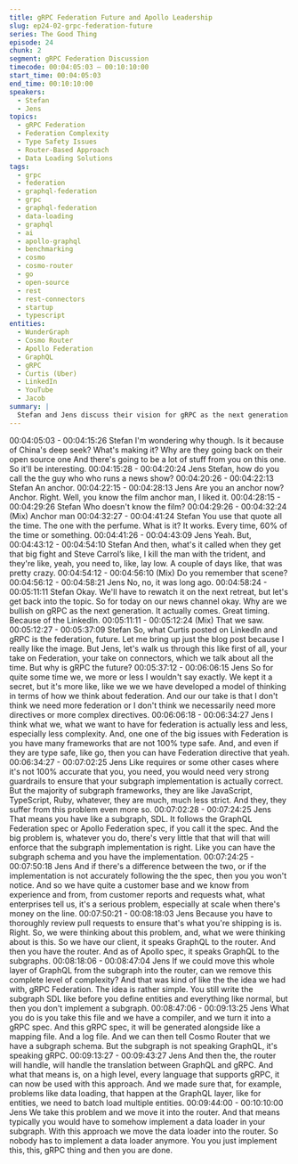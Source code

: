 ```yaml
---
title: gRPC Federation Future and Apollo Leadership
slug: ep24-02-grpc-federation-future
series: The Good Thing
episode: 24
chunk: 2
segment: gRPC Federation Discussion
timecode: 00:04:05:03 – 00:10:10:00
start_time: 00:04:05:03
end_time: 00:10:10:00
speakers:
  - Stefan
  - Jens
topics:
  - gRPC Federation
  - Federation Complexity
  - Type Safety Issues
  - Router-Based Approach
  - Data Loading Solutions
tags:
  - grpc
  - federation
  - graphql-federation
  - grpc
  - graphql-federation
  - data-loading
  - graphql
  - ai
  - apollo-graphql
  - benchmarking
  - cosmo
  - cosmo-router
  - go
  - open-source
  - rest
  - rest-connectors
  - startup
  - typescript
entities:
  - WunderGraph
  - Cosmo Router
  - Apollo Federation
  - GraphQL
  - gRPC
  - Curtis (Uber)
  - LinkedIn
  - YouTube
  - Jacob
summary: |
  Stefan and Jens discuss their vision for gRPC as the next generation of GraphQL Federation. Jens explains how moving the GraphQL layer from subgraphs to the router can solve type safety, complexity, and performance issues. They detail their approach of compiling subgraph SDL to gRPC specs and handling data loading at the router level.
---
```


00:04:05:03 - 00:04:15:26
Stefan
I'm wondering why though. Is it because of China's deep seek? What's making it? Why are they
going back on their open source one And there's going to be a lot of stuff from you on this one.
So it'll be interesting.
00:04:15:28 - 00:04:20:24
Jens
Stefan, how do you call the the guy who who runs a news show?
00:04:20:26 - 00:04:22:13
Stefan
An anchor.
00:04:22:15 - 00:04:28:13
Jens
Are you an anchor now? Anchor. Right. Well, you know the film anchor man, I liked it.
00:04:28:15 - 00:04:29:26
Stefan
Who doesn't know the film?
00:04:29:26 - 00:04:32:24
(Mix)
Anchor man
00:04:32:27 - 00:04:41:24
Stefan
You use that quote all the time. The one with the perfume. What is it? It works. Every time, 60%
of the time or something.
00:04:41:26 - 00:04:43:09
Jens
Yeah. But,
00:04:43:12 - 00:04:54:10
Stefan
And then, what's it called when they get that big fight and Steve Carrol’s like, I kill the man with
the trident, and they're like, yeah, you need to, like, lay low. A couple of days like, that was pretty
crazy.
00:04:54:12 - 00:04:56:10
(Mix)
Do you remember that scene?
00:04:56:12 - 00:04:58:21
Jens
No, no, it was long ago.
00:04:58:24 - 00:05:11:11
Stefan
Okay. We'll have to rewatch it on the next retreat, but let's get back into the topic. So for today
on our news channel okay. Why are we bullish on gRPC as the next generation. It actually
comes. Great timing. Because of the LinkedIn.
00:05:11:11 - 00:05:12:24
(Mix)
That we saw.
00:05:12:27 - 00:05:37:09
Stefan
So, what Curtis posted on LinkedIn and gRPC is the federation, future. Let me bring up just the
blog post because I really like the image. But Jens, let's walk us through this like first of all, your
take on Federation, your take on connectors, which we talk about all the time. But why is gRPC
the future?
00:05:37:12 - 00:06:06:15
Jens
So for quite some time we, we more or less I wouldn't say exactly. We kept it a secret, but it's
more like, like we we we have developed a model of thinking in terms of how we think about
federation. And our our take is that I don't think we need more federation or I don't think we
necessarily need more directives or more complex directives.
00:06:06:18 - 00:06:34:27
Jens
I think what we, what we want to have for federation is actually less and less, especially less
complexity. And, one one of the big issues with Federation is you have many frameworks that
are not 100% type safe. And, and even if they are type safe, like go, then you can have
Federation directive that yeah.
00:06:34:27 - 00:07:02:25
Jens
Like requires or some other cases where it's not 100% accurate that you, you need, you would
need very strong guardrails to ensure that your subgraph implementation is actually correct. But
the majority of subgraph frameworks, they are like JavaScript, TypeScript, Ruby, whatever, they
are much, much less strict. And they, they suffer from this problem even more so.
00:07:02:28 - 00:07:24:25
Jens
That means you have like a subgraph, SDL. It follows the GraphQL Federation spec or Apollo
Federation spec, if you call it the spec. And the big problem is, whatever you do, there's very
little that that will that will enforce that the subgraph implementation is right. Like you can have
the subgraph schema and you have the implementation.
00:07:24:25 - 00:07:50:18
Jens
And if there's a difference between the two, or if the implementation is not accurately following
the the spec, then you you won't notice. And so we have quite a customer base and we know
from experience and from, from customer reports and requests what, what enterprises tell us,
it's a serious problem, especially at scale when there's money on the line.
00:07:50:21 - 00:08:18:03
Jens
Because you have to thoroughly review pull requests to ensure that's what you're shipping is is.
Right. So, we were thinking about this problem, and, what we were thinking about is this. So we
have our client, it speaks GraphQL to the router. And then you have the router. And as of Apollo
spec, it speaks GraphQL to the subgraphs.
00:08:18:06 - 00:08:47:04
Jens
If we could move this whole layer of GraphQL from the subgraph into the router, can we remove
this complete level of complexity? And that was kind of like the the idea we had with, gRPC
Federation. The idea is rather simple. You still write the subgraph SDL like before you define
entities and everything like normal, but then you don't implement a subgraph.
00:08:47:06 - 00:09:13:25
Jens
What you do is you take this file and we have a compiler, and we turn it into a gRPC spec. And
this gRPC spec, it will be generated alongside like a mapping file. And a log file. And we can
then tell Cosmo Router that we have a subgraph schema. But the subgraph is not speaking
GraphQL, it's speaking gRPC.
00:09:13:27 - 00:09:43:27
Jens
And then the, the router will handle, will handle the translation between GraphQL and gRPC.
And what that means is, on a high level, every language that supports gRPC, it can now be
used with this approach. And we made sure that, for example, problems like data loading, that
happen at the GraphQL layer, like for entities, we need to batch load multiple entities.
00:09:44:00 - 00:10:10:00
Jens
We take this problem and we move it into the router. And that means typically you would have to
somehow implement a data loader in your subgraph. With this approach we move the data
loader into the router. So nobody has to implement a data loader anymore. You you just
implement this, this, gRPC thing and then you are done.
